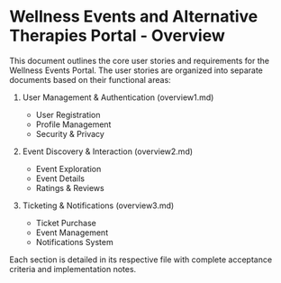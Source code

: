 # Wellness Events and Alternative Therapies Portal - Overview

This document outlines the core user stories and requirements for the Wellness Events Portal. The user stories are organized into separate documents based on their functional areas:

1. User Management & Authentication (overview1.md)
   - User Registration
   - Profile Management
   - Security & Privacy

2. Event Discovery & Interaction (overview2.md)
   - Event Exploration
   - Event Details
   - Ratings & Reviews

3. Ticketing & Notifications (overview3.md)
   - Ticket Purchase
   - Event Management
   - Notifications System

Each section is detailed in its respective file with complete acceptance criteria and implementation notes. 